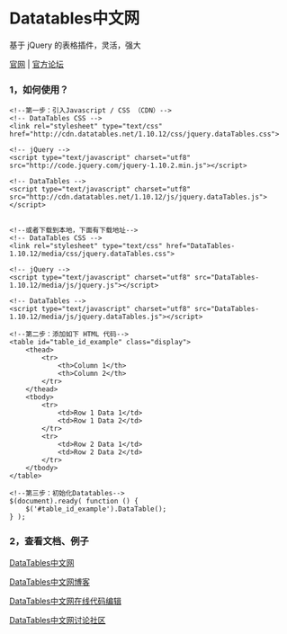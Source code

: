 Datatables中文网
=============
基于 jQuery 的表格插件，灵活，强大

[官网](http://datatables.net/) | [官方论坛](http://datatables.net/forums/)


### 1，如何使用？
```
<!--第一步：引入Javascript / CSS （CDN）-->
<!-- DataTables CSS -->
<link rel="stylesheet" type="text/css" href="http://cdn.datatables.net/1.10.12/css/jquery.dataTables.css">
 
<!-- jQuery -->
<script type="text/javascript" charset="utf8" src="http://code.jquery.com/jquery-1.10.2.min.js"></script>
 
<!-- DataTables -->
<script type="text/javascript" charset="utf8" src="http://cdn.datatables.net/1.10.12/js/jquery.dataTables.js"></script>
 
 
<!--或者下载到本地，下面有下载地址-->
<!-- DataTables CSS -->
<link rel="stylesheet" type="text/css" href="DataTables-1.10.12/media/css/jquery.dataTables.css">
 
<!-- jQuery -->
<script type="text/javascript" charset="utf8" src="DataTables-1.10.12/media/js/jquery.js"></script>
 
<!-- DataTables -->
<script type="text/javascript" charset="utf8" src="DataTables-1.10.12/media/js/jquery.dataTables.js"></script>
```

```
<!--第二步：添加如下 HTML 代码-->
<table id="table_id_example" class="display">
    <thead>
        <tr>
            <th>Column 1</th>
            <th>Column 2</th>
        </tr>
    </thead>
    <tbody>
        <tr>
            <td>Row 1 Data 1</td>
            <td>Row 1 Data 2</td>
        </tr>
        <tr>
            <td>Row 2 Data 1</td>
            <td>Row 2 Data 2</td>
        </tr>
    </tbody>
</table>
```

```
<!--第三步：初始化Datatables-->
$(document).ready( function () {
    $('#table_id_example').DataTable();
} );
```

### 2，查看文档、例子

[DataTables中文网](http://datatables.club)

[DataTables中文网博客](http://datatables.club/blog)

[DataTables中文网在线代码编辑](http://code.datatables.club)

[DataTables中文网讨论社区](https://github.com/ssy341/datatables-cn/issues)




